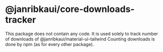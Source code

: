# @janribkaui/core-downloads-tracker

This package does not contain any code.
It is used solely to track number of downloads of @janribkaui/material-ui-tailwind
Counting downloads is done by npm (as for every other package).
